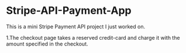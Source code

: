 # Stripe-API-Payment-App
This is a mini Stripe Payment API project I just worked on.

1.The checkout page takes a reserved credit-card and charge it with the amount specified in the checkout.  
